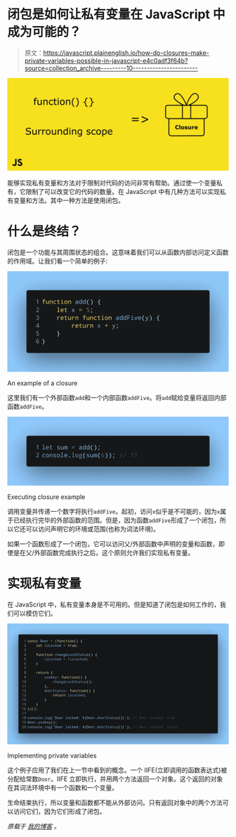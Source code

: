 # 闭包是如何让私有变量在 JavaScript 中成为可能的？

> 原文：<https://javascript.plainenglish.io/how-do-closures-make-private-variables-possible-in-javascript-e4c0adf3f64b?source=collection_archive---------10----------------------->

![](img/2dc6c443a2dacb56de600f37f8c1b168.png)

能够实现私有变量和方法对于限制对代码的访问非常有帮助。通过使一个变量私有，它限制了可以改变它的代码的数量。在 JavaScript 中有几种方法可以实现私有变量和方法。其中一种方法是使用闭包。

# 什么是终结？

闭包是一个功能与其周围状态的组合。这意味着我们可以从函数内部访问定义函数的作用域。让我们看一个简单的例子:

![](img/14ae9948fd065a66141cf482201d77aa.png)

An example of a closure

这里我们有一个外部函数`add`和一个内部函数`addFive`。将`add`赋给变量将返回内部函数`addFive`。

![](img/5454fd752f2a1eef7bb70da7d5b0cda1.png)

Executing closure example

调用变量并传递一个数字将执行`addFive`。起初，访问`x`似乎是不可能的，因为`x`属于已经执行完毕的外部函数的范围。但是，因为函数`addFive`形成了一个闭包，所以它还可以访问声明它的环境或范围(也称为词法环境)。

如果一个函数形成了一个闭包，它可以访问父/外部函数中声明的变量和函数，即使是在父/外部函数完成执行之后。这个原则允许我们实现私有变量。

# 实现私有变量

在 JavaScript 中，私有变量本身是不可用的。但是知道了闭包是如何工作的，我们可以模仿它们。

![](img/13f4c5cc952648f534788dc7c44d6cbb.png)

Implementing private variables

这个例子应用了我们在上一节中看到的概念。一个 IIFE(立即调用的函数表达式)被分配给常数`Door`。IIFE 立即执行，并用两个方法返回一个对象。这个返回的对象在其词法环境中有一个函数和一个变量。

生命结束执行，所以变量和函数都不能从外部访问。只有返回对象中的两个方法可以访问它们，因为它们形成了闭包。

*原载于* [*我的博客*](https://niharraoteblog.netlify.app/javascript-closures) *。*